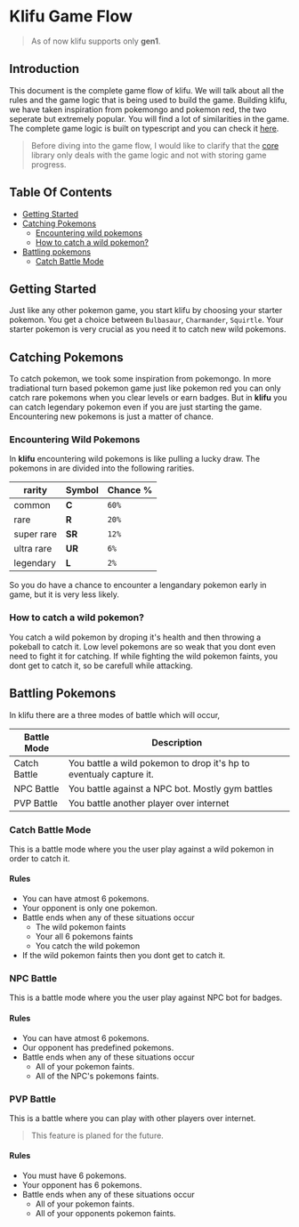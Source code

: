 # Klifu Game Flow 

> As of now klifu supports only **gen1**.

## Introduction 
This document is the complete game flow of klifu. We will talk about all the rules and the game logic that is being used to build the game. Building klifu, we have taken inspiration from pokemongo and pokemon red, the two seperate but extremely popular. You will find a lot of similarities in the game. The complete game logic is built on typescript and you can check it [here](https://github.com/klifu/core). 


> Before diving into the game flow, I would like to clarify that the [core](https://github.com/klifu/core) library only deals with the game logic and not with storing game progress. 



## Table Of Contents
- [Getting Started](#getting-started)
- [Catching Pokemons](#catching-pokemons)
	- [Encountering wild pokemons](#encountering-wild-pokemons)
	- [How to catch a wild pokemon?](#how-to-catch-a-wild-pokemon)
- [Battling pokemons](#battling-pokemons)
	- [Catch Battle Mode](#catch-battle-mode)

## Getting Started
Just like any other pokemon game, you start klifu by choosing your starter pokemon. You get a choice between `Bulbasaur`, `Charmander`, `Squirtle`. Your starter pokemon is very crucial as you need it to catch new wild pokemons. 

## Catching Pokemons 
To catch pokemon, we took some inspiration from pokemongo. In more tradiational turn based pokemon game just like pokemon red you can only catch rare pokemons when you clear levels or earn badges. But in **klifu** you can catch legendary pokemon even if you are just starting the game. Encountering new pokemons is just a matter of chance. 

### Encountering Wild Pokemons
In **klifu** encountering wild pokemons is like pulling a lucky draw. The pokemons in are divided into the following rarities. 

|rarity|Symbol|Chance %|
|------|------|--------|
|common|**C**|`60%`|
|rare|**R**|`20%`|
|super rare| **SR**| `12%`|
|ultra rare| **UR**| `6%` |
|legendary| **L** | `2%` |

So you do have a chance to encounter a lengandary pokemon early in game, but it is very less likely. 

### How to catch a wild pokemon?
You catch a wild pokemon by droping it's health and then throwing a pokeball to catch it. Low level pokemons are so weak that you dont even need to fight it for catching. If while fighting the wild pokemon faints, you dont get to catch it, so be carefull while attacking. 



## Battling Pokemons 
In klifu there are a three modes of battle which will occur,

|Battle Mode | Description|
|------------|------------|
|Catch Battle|You battle a wild pokemon to drop it's hp to eventualy capture it.|
|NPC Battle  |You battle against a NPC bot. Mostly gym battles|
|PVP Battle  |You battle another player over internet|

### Catch Battle Mode 
This is a battle mode where you the user play against a wild pokemon in order to catch it. 

#### Rules 
- You can have atmost 6 pokemons.
- Your opponent is only one pokemon. 
- Battle ends when any of these situations occur
	- The wild pokemon faints
	- Your all 6 pokemons faints
	- You catch the wild pokemon
- If the wild pokemon faints then you dont get to catch it. 

### NPC Battle 
This is a battle mode where you the user play against NPC bot for badges. 

#### Rules 
- You can have atmost 6 pokemons. 
- Our opponent has predefined pokemons. 
- Battle ends when any of these situations occur 
	- All of your pokemon faints.
	- All of the NPC's pokemons faints. 

### PVP Battle
This is a battle where you can play with other players over internet. 

> This feature is planed for the future. 

#### Rules 
- You must have 6 pokemons. 
- Your opponent has 6 pokemons. 
- Battle ends when any of these situations occur
	- All of your pokemon faints. 
	- All of your opponents pokemon faints.

